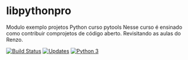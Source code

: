 # libpythonpro
Modulo exemplo projetos Python curso pytools
Nesse curso é ensinado como contribuir comprojetos de código aberto.
Revisitando as aulas do Renzo.

[![Build Status](https://travis-ci.org/Fla-Cassa/libpythonpro.svg?branch=master)](https://travis-ci.org/Fla-Cassa/libpythonpro)
[![Updates](https://pyup.io/repos/github/Fla-Cassa/libpythonpro/shield.svg)](https://pyup.io/repos/github/Fla-Cassa/libpythonpro/)
[![Python 3](https://pyup.io/repos/github/Fla-Cassa/libpythonpro/python-3-shield.svg)](https://pyup.io/repos/github/Fla-Cassa/libpythonpro/)
